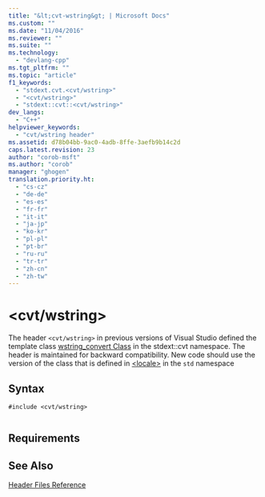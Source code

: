 ```yaml
---
title: "&lt;cvt-wstring&gt; | Microsoft Docs"
ms.custom: ""
ms.date: "11/04/2016"
ms.reviewer: ""
ms.suite: ""
ms.technology: 
  - "devlang-cpp"
ms.tgt_pltfrm: ""
ms.topic: "article"
f1_keywords: 
  - "stdext.cvt.<cvt/wstring>"
  - "<cvt/wstring>"
  - "stdext::cvt::<cvt/wstring>"
dev_langs: 
  - "C++"
helpviewer_keywords: 
  - "cvt/wstring header"
ms.assetid: d78b04bb-9ac0-4adb-8ffe-3aefb9b14c2d
caps.latest.revision: 23
author: "corob-msft"
ms.author: "corob"
manager: "ghogen"
translation.priority.ht: 
  - "cs-cz"
  - "de-de"
  - "es-es"
  - "fr-fr"
  - "it-it"
  - "ja-jp"
  - "ko-kr"
  - "pl-pl"
  - "pt-br"
  - "ru-ru"
  - "tr-tr"
  - "zh-cn"
  - "zh-tw"
---
```

# &lt;cvt/wstring&gt;
The header `<cvt/wstring>` in previous versions of Visual Studio defined the template class [wstring_convert Class](../standard-library/wstring-convert-class.md) in the stdext::cvt namespace. The header is maintained for backward compatibility. New code should use the version of the class that is defined in [\<locale>](../standard-library/locale.md) in the `std` namespace  
  
## Syntax  
  
```  
#include <cvt/wstring>  
  
```  
  
## Requirements  
  
## See Also  
 [Header Files Reference](../standard-library/cpp-standard-library-header-files.md)



